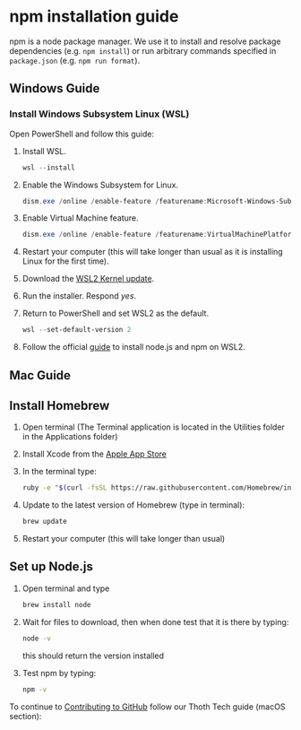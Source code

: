 # npm installation guide

npm is a node package manager. We use it to install and resolve package dependencies (e.g.
`npm install`) or run arbitrary commands specified in `package.json` (e.g. `npm run format`).

## Windows Guide

### Install Windows Subsystem Linux (WSL)

Open PowerShell and follow this guide:

1. Install WSL.

   ```powershell
   wsl --install
   ```

1. Enable the Windows Subsystem for Linux.

   ```powershell
   dism.exe /online /enable-feature /featurename:Microsoft-Windows-Subsystem-Linux /all /norestart
   ```

1. Enable Virtual Machine feature.

   ```powershell
   dism.exe /online /enable-feature /featurename:VirtualMachinePlatform /all /norestart
   ```

1. Restart your computer (this will take longer than usual as it is installing Linux for the first
   time).
1. Download the
   [WSL2 Kernel update](https://wslstorestorage.blob.core.windows.net/wslblob/wsl_update_x64.msi).
1. Run the installer. Respond _yes_.
1. Return to PowerShell and set WSL2 as the default.

   ```powershell
   wsl --set-default-version 2
   ```

1. Follow the official
   [guide](https://docs.microsoft.com/en-us/windows/dev-environment/javascript/nodejs-on-wsl#install-nvm-nodejs-and-npm)
   to install node.js and npm on WSL2.

## Mac Guide

## Install Homebrew

1. Open terminal (The Terminal application is located in the Utilities folder in the Applications
   folder)
1. Install Xcode from the
   [Apple App Store](http://itunes.apple.com/us/app/xcode/id497799835?ls=1&mt=12)
1. In the terminal type:

   ```sh
   ruby -e "$(curl -fsSL https://raw.githubusercontent.com/Homebrew/install/master/install)"
   ```

1. Update to the latest version of Homebrew (type in terminal):

   ```sh
   brew update
   ```

1. Restart your computer (this will take longer than usual)

## Set up Node.js

1. Open terminal and type

   ```sh
   brew install node
   ```

1. Wait for files to download, then when done test that it is there by typing:

   ```sh
   node -v
   ```

   this should return the version installed

1. Test npm by typing:
   ```sh
   npm -v
   ```

To continue to
[Contributing to GitHub](https://github.com/thoth-tech/handbook/blob/main/CONTRIBUTING.md) follow
our Thoth Tech guide (macOS section):
